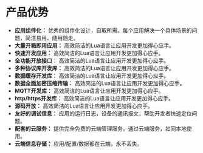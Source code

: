 # 产品优势

- **应用组件化：** 优秀的组件化设计，自取所需。每个应用解决一个具体场景的问题，简洁易用、随用随走。
- **大量开箱即用应用：** 高效简洁的Lua语言让应用开发更加得心应手。
- **快速开发应用：** 高效简洁的Lua语言让应用开发更加得心应手。
- **全功能开放接口：** 高效简洁的Lua语言让应用开发更加得心应手。
- **多种协议库开发库：** 高效简洁的Lua语言让应用开发更加得心应手。
- **数据缓存开发库：** 高效简洁的Lua语言让应用开发更加得心应手。
- **数据全面加密压缩传输：** 高效简洁的Lua语言让应用开发更加得心应手。
- **MQTT开发库：** 高效简洁的Lua语言让应用开发更加得心应手。
- **http/https开发库：** 高效简洁的Lua语言让应用开发更加得心应手。
- **源码开放：** 高效简洁的Lua语言让应用开发更加得心应手。
- **友好的调试信息：** 应用的运行日志，设备的通讯报文，帮助开发者快速定位问题。
- **配套的云服务：** 提供完全免费的云端管理服务，通过云端服务，如同本地使用。
- **云端信息存储：** 应用/配置/数据都在云端，永不丢失。
